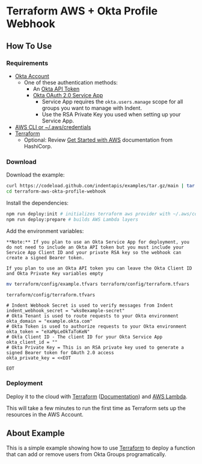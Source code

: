 # Terraform AWS + Okta Profile Webhook

## How To Use

### Requirements

- [Okta Account](https://okta.com)
  - One of these authentication methods:
    - An [Okta API Token](https://help.okta.com/en/prod/Content/Topics/Security/API.htm?cshid=Security_API#)
    - [Okta OAuth 2.0 Service App](https://developer.okta.com/docs/guides/implement-oauth-for-okta-serviceapp/create-serviceapp-grantscopes/)
      - Service App requires the `okta.users.manage` scope for all groups you want to manage with Indent.
      - Use the RSA Private Key you used when setting up your Service App.
- [AWS CLI or ~/.aws/credentials](https://docs.aws.amazon.com/cli/latest/userguide/cli-configure-quickstart.html)
- [Terraform](https://terraform.io)
  - Optional: Review [Get Started with AWS](https://learn.hashicorp.com/collections/terraform/aws-get-started) documentation from HashiCorp.

### Download

Download the example:

```bash
curl https://codeload.github.com/indentapis/examples/tar.gz/main | tar -xz --strip=3 examples-main/webhooks/change/terraform-aws-okta-profile-webhook
cd terraform-aws-okta-profile-webhook
```

Install the dependencies:

```bash
npm run deploy:init # initializes terraform aws provider with ~/.aws/config
npm run deploy:prepare # builds AWS Lambda layers
```

Add the environment variables:

    **Note:** If you plan to use an Okta Service App for deployment, you do not need to include an Okta API token but you must include your Service App Client ID and your private RSA key so the webhook can create a signed Bearer token.

    If you plan to use an Okta API token you can leave the Okta Client ID and Okta Private Key variables empty

```bash
mv terraform/config/example.tfvars terraform/config/terraform.tfvars
```

`terraform/config/terraform.tfvars`

```hcl
# Indent Webhook Secret is used to verify messages from Indent
indent_webhook_secret = "wks0example-secret"
# Okta Tenant is used to route requests to your Okta environment
okta_domain = "example.okta.com"
# Okta Token is used to authorize requests to your Okta environment
okta_token = "eXaMpLeOkTaToKeN"
# Okta Client ID - The client ID for your Okta Service App
okta_client_id = ""
# Okta Private Key = This is an RSA private key used to generate a signed Bearer token for OAuth 2.0 access
okta_private_key = <<EOT

EOT
```

### Deployment

Deploy it to the cloud with [Terraform](https://terraform.io) ([Documentation](https://terraform.io/docs/)) and [AWS Lambda](https://aws.amazon.com/lambda/).

This will take a few minutes to run the first time as Terraform sets up the resources in the AWS Account.

## About Example

This is a simple example showing how to use [Terraform](https://terraform.io) to deploy a function that can add or remove users from Okta Groups programatically.

